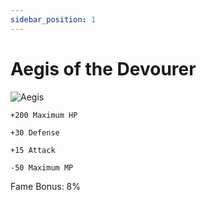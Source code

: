 ```yaml
---
sidebar_position: 1
---
```


# Aegis of the Devourer

![Aegis](https://vwiki.valorserver.com/api/item/picture/aegis%20of%20the%20devourer)

    +200 Maximum HP
    
    +30 Defense
    
    +15 Attack
    
    -50 Maximum MP
    
Fame Bonus: 8%
